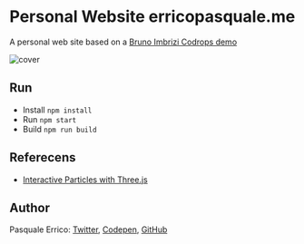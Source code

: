 # Personal Website erricopasquale.me

A personal web site based on a [Bruno Imbrizi Codrops demo](https://tympanus.net/codrops/2019/01/17/interactive-particles-with-three-js/)

![cover](https://user-images.githubusercontent.com/880280/51060802-de702c00-15e8-11e9-9bff-58b02dc284a3.jpg)

## Run

- Install `npm install`
- Run `npm start`
- Build `npm run build`

## Referecens

- [Interactive Particles with Three.js](https://github.com/brunoimbrizi/interactive-particles)

## Author

Pasquale Errico: [Twitter](https://twitter.com/ilPas_/), [Codepen](https://codepen.io/ilPas/), [GitHub](https://github.com/ilPas)
